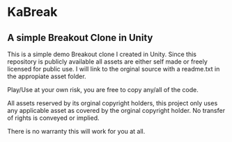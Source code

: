 # KaBreak
## A simple Breakout Clone in Unity

This is a simple demo Breakout clone I created in Unity. Since this repository is publicly available all assets are either self made or freely licensed for public use. I will link to the orginal source with a readme.txt in the appropiate asset folder.

Play/Use at your own risk, you are free to copy any/all of the code.

All assets reserved by its orginal copyright holders, this project only uses any applicable asset as covered by the orginal copyright holder. No transfer of rights is conveyed or implied.

There is no warranty this will work for you at all.
